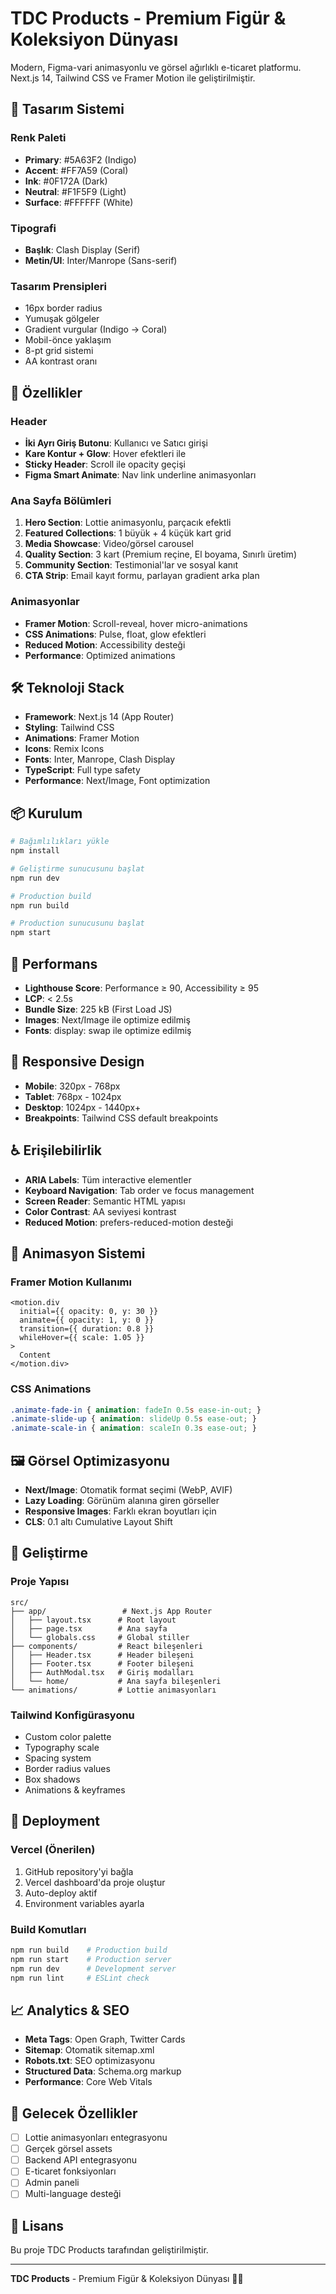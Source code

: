 # TDC Products - Premium Figür & Koleksiyon Dünyası

Modern, Figma-vari animasyonlu ve görsel ağırlıklı e-ticaret platformu. Next.js 14, Tailwind CSS ve Framer Motion ile geliştirilmiştir.

## 🎨 Tasarım Sistemi

### Renk Paleti
- **Primary**: #5A63F2 (Indigo)
- **Accent**: #FF7A59 (Coral) 
- **Ink**: #0F172A (Dark)
- **Neutral**: #F1F5F9 (Light)
- **Surface**: #FFFFFF (White)

### Tipografi
- **Başlık**: Clash Display (Serif)
- **Metin/UI**: Inter/Manrope (Sans-serif)

### Tasarım Prensipleri
- 16px border radius
- Yumuşak gölgeler
- Gradient vurgular (Indigo → Coral)
- Mobil-önce yaklaşım
- 8-pt grid sistemi
- AA kontrast oranı

## 🚀 Özellikler

### Header
- **İki Ayrı Giriş Butonu**: Kullanıcı ve Satıcı girişi
- **Kare Kontur + Glow**: Hover efektleri ile
- **Sticky Header**: Scroll ile opacity geçişi
- **Figma Smart Animate**: Nav link underline animasyonları

### Ana Sayfa Bölümleri
1. **Hero Section**: Lottie animasyonlu, parçacık efektli
2. **Featured Collections**: 1 büyük + 4 küçük kart grid
3. **Media Showcase**: Video/görsel carousel
4. **Quality Section**: 3 kart (Premium reçine, El boyama, Sınırlı üretim)
5. **Community Section**: Testimonial'lar ve sosyal kanıt
6. **CTA Strip**: Email kayıt formu, parlayan gradient arka plan

### Animasyonlar
- **Framer Motion**: Scroll-reveal, hover micro-animations
- **CSS Animations**: Pulse, float, glow efektleri
- **Reduced Motion**: Accessibility desteği
- **Performance**: Optimized animations

## 🛠 Teknoloji Stack

- **Framework**: Next.js 14 (App Router)
- **Styling**: Tailwind CSS
- **Animations**: Framer Motion
- **Icons**: Remix Icons
- **Fonts**: Inter, Manrope, Clash Display
- **TypeScript**: Full type safety
- **Performance**: Next/Image, Font optimization

## 📦 Kurulum

```bash
# Bağımlılıkları yükle
npm install

# Geliştirme sunucusunu başlat
npm run dev

# Production build
npm run build

# Production sunucusunu başlat
npm start
```

## 🎯 Performans

- **Lighthouse Score**: Performance ≥ 90, Accessibility ≥ 95
- **LCP**: < 2.5s
- **Bundle Size**: 225 kB (First Load JS)
- **Images**: Next/Image ile optimize edilmiş
- **Fonts**: display: swap ile optimize edilmiş

## 📱 Responsive Design

- **Mobile**: 320px - 768px
- **Tablet**: 768px - 1024px  
- **Desktop**: 1024px - 1440px+
- **Breakpoints**: Tailwind CSS default breakpoints

## ♿ Erişilebilirlik

- **ARIA Labels**: Tüm interactive elementler
- **Keyboard Navigation**: Tab order ve focus management
- **Screen Reader**: Semantic HTML yapısı
- **Color Contrast**: AA seviyesi kontrast
- **Reduced Motion**: prefers-reduced-motion desteği

## 🎨 Animasyon Sistemi

### Framer Motion Kullanımı
```tsx
<motion.div
  initial={{ opacity: 0, y: 30 }}
  animate={{ opacity: 1, y: 0 }}
  transition={{ duration: 0.8 }}
  whileHover={{ scale: 1.05 }}
>
  Content
</motion.div>
```

### CSS Animations
```css
.animate-fade-in { animation: fadeIn 0.5s ease-in-out; }
.animate-slide-up { animation: slideUp 0.5s ease-out; }
.animate-scale-in { animation: scaleIn 0.3s ease-out; }
```

## 🖼 Görsel Optimizasyonu

- **Next/Image**: Otomatik format seçimi (WebP, AVIF)
- **Lazy Loading**: Görünüm alanına giren görseller
- **Responsive Images**: Farklı ekran boyutları için
- **CLS**: 0.1 altı Cumulative Layout Shift

## 🔧 Geliştirme

### Proje Yapısı
```
src/
├── app/                 # Next.js App Router
│   ├── layout.tsx      # Root layout
│   ├── page.tsx        # Ana sayfa
│   └── globals.css     # Global stiller
├── components/         # React bileşenleri
│   ├── Header.tsx      # Header bileşeni
│   ├── Footer.tsx      # Footer bileşeni
│   ├── AuthModal.tsx   # Giriş modalları
│   └── home/           # Ana sayfa bileşenleri
└── animations/         # Lottie animasyonları
```

### Tailwind Konfigürasyonu
- Custom color palette
- Typography scale
- Spacing system
- Border radius values
- Box shadows
- Animations & keyframes

## 🚀 Deployment

### Vercel (Önerilen)
1. GitHub repository'yi bağla
2. Vercel dashboard'da proje oluştur
3. Auto-deploy aktif
4. Environment variables ayarla

### Build Komutları
```bash
npm run build    # Production build
npm run start    # Production server
npm run dev      # Development server
npm run lint     # ESLint check
```

## 📈 Analytics & SEO

- **Meta Tags**: Open Graph, Twitter Cards
- **Sitemap**: Otomatik sitemap.xml
- **Robots.txt**: SEO optimizasyonu
- **Structured Data**: Schema.org markup
- **Performance**: Core Web Vitals

## 🎯 Gelecek Özellikler

- [ ] Lottie animasyonları entegrasyonu
- [ ] Gerçek görsel assets
- [ ] Backend API entegrasyonu
- [ ] E-ticaret fonksiyonları
- [ ] Admin paneli
- [ ] Multi-language desteği

## 📄 Lisans

Bu proje TDC Products tarafından geliştirilmiştir.

---

**TDC Products** - Premium Figür & Koleksiyon Dünyası 🎨✨